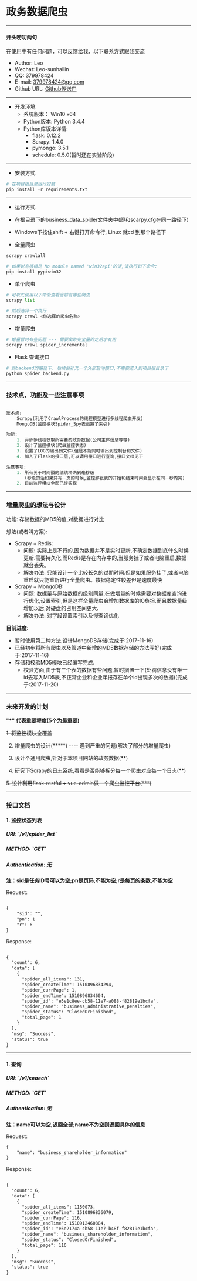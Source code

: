 # 政务数据爬虫

---

<h4 id="Contract">开头唠叨两句</h4>

在使用中有任何问题，可以反馈给我，以下联系方式跟我交流

* Author: Leo
* Wechat: Leo-sunhailin
* QQ: 379978424
* E-mail: 379978424@qq.com
* Github URL: [Github传送门](https://github.com/sunhailin-Leo/business_data_spider)

---

* 开发环境
    * 系统版本： Win10 x64
    * Python版本: Python 3.4.4
    * Python库版本详情:
        * flask: 0.12.2
        * Scrapy: 1.4.0
        * pymongo: 3.5.1
        * schedule: 0.5.0(暂时还在实验阶段)

---

* 安装方式

```Python
# 在项目根目录运行安装
pip install -r requirements.txt
```

---

* 运行方式

* 在根目录下的business_data_spider文件夹中(即和scarpy.cfg在同一路径下)
* Windows下按住shift + 右键打开命令行, Linux 就cd 到那个路径下
* 全量爬虫

```Python
scrapy crawlall

# 如果说有报错是 No module named 'win32api'的话,请执行如下命令:
pip install pypiwin32

```

* 单个爬虫

```Python
# 可以先使用以下命令查看当前有哪些爬虫
scrapy list

# 然后选择一个执行
scrapy crawl <你选择的爬虫名称>

```

* 增量爬虫

```Python
# 增量暂时有些问题 --- 需要爬取完全量的之后才有用
scrapy crawl spider_incremental
```

* Flask 查询接口

```Python
# 到backend的路径下. 后续会补充一个外部启动接口,不需要进入到项目根目录下
python spider_backend.py
```

---

<h3 id="issue">技术点、功能及一些注意事项</h3>

```Python

技术点:
    Scrapy(利用了CrawlProcess的线程模型进行多线程爬虫开发)
    MongoDB(监控模块Spider_Spy表设置了索引)

功能:
    1. 异步多线程获取所需要的政务数据(公司主体信息等等)
    2. 设计了监控模块(爬虫监控状态)
    3. 设置了LOG的输出到文件(但是不能同时输出到控制台和文件)
    4. 加入了Flask的接口层,可以调用接口进行查询,接口文档见下

注意事项:
    1. 所有关于时间戳的统统精确到毫秒级
       (秒级的话如果只有一页的时候,监控那张表的开始和结束时间会显示在同一秒内完)
    2. 目前监控模块全部已经实现

```

---

<h3 id="SpiderPlus">增量爬虫的想法与设计</h3>

功能: 存储数据的MD5的值,对数据进行对比

想法(或者叫方案):
 * Scrapy + Redis:
    * 问题: 实际上是不行的,因为数据并不是实时更新,不确定数据到底什么时候更新.需要持久化,而Redis是存在内存中的,当服务挂了或者电脑重启,数据就会丢失。
    * 解决办法: 只能设计一个比较长久的过期时间.但是如果服务挂了,或者电脑重启就只能重新进行全量爬虫。数据稳定性较差但是速度最快
 * Scrapy + MongoDB:
    * 问题: 数据量与原始数据的级别同量,在做增量的时候需要对数据库查询进行优化,设置索引,但是这样全量爬虫会增加数据库的IO负担.而且数据量级增加以后,对硬盘的占用空间更大.
    * 解决办法: 对字段设置索引以及慢查询优化

<strong>目前进度:</strong>

* 暂时使用第二种方法,设计MongoDB存储(完成于:2017-11-16)
* 已经初步将所有爬虫以及管道中新增的MD5数据存储的方法写好(完成于:2017-11-16)
* 存储和校验MD5模块已经编写完成.
    * 校验方面,由于有三个表的数据有些问题,暂时搁置一下(处罚信息没有唯一id去写入MD5表,不正常企业和企业年报存在单个id出现多次的数据)(完成于:2017-11-20)

---

<h3 id="future">未来开发的计划</h3>

<strong>"*" 代表重要程度(5个为最重要)</strong>

~~1. 将监控模块全覆盖~~

2. 增量爬虫的设计(*****) ---- 遇到严重的问题(解决了部分的增量爬虫)

3. 设计个通用爬虫,针对于本项目网站的政务数据(**)

4. 研究下Scrapy的日志系统,看看是否能够拆分每一个爬虫对应每一个日志(**)

~~5. 设计利用flask-restful + vue-admin做一个爬虫监控平台(***)~~

---

<h3 id="RestFulApi">接口文档</h3>


<h4>1. 监控状态列表</h4>

<h5>URI: `/v1/spider_list`</h5>

<h5>METHOD: `GET`</h5>

<h5>Authentication: 无</h5>

<strong>注：sid是任务ID号可以为空;pn是页码,不能为空;r是每页的条数,不能为空</strong>

Request:
```HTML

{
	"sid": "",
	"pn": 1
	"r": 6
}

```

Response:
```HTML

{
  "count": 6,
  "data": [
    {
      "spider_all_items": 131,
      "spider_createTime": 1510896834294,
      "spider_currPage": 1,
      "spider_endTime": 1510896834604,
      "spider_id": "e5e1c8ee-cb58-11e7-a088-f82819e1bcfa",
      "spider_name": "business_administrative_penalties",
      "spider_status": "ClosedOrFinished",
      "total_page": 1
    }
  ],
  "msg": "Success",
  "status": true
}

```

---

<h4>1. 查询</h4>

<h5>URI: `/v1/seaech`</h5>

<h5>METHOD: `GET`</h5>

<h5>Authentication: 无</h5>

<strong>注：name可以为空,返回全部;name不为空则返回具体的信息</strong>

Request:
```HTML
{
	"name": "business_shareholder_information"
}
```

Response:
```HTML

{
  "count": 6,
  "data": [
    {
      "spider_all_items": 1150073,
      "spider_createTime": 1510896836079,
      "spider_currPage": 116,
      "spider_endTime": 1510912460884,
      "spider_id": "e5e2174a-cb58-11e7-b48f-f82819e1bcfa",
      "spider_name": "business_shareholder_information",
      "spider_status": "ClosedOrFinished",
      "total_page": 116
    }
  ],
  "msg": "Success",
  "status": true
}

```

